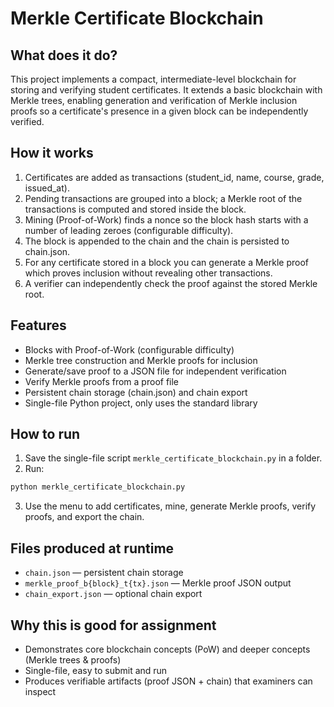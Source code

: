 # Merkle Certificate Blockchain 

## What does it do?
This project implements a compact, intermediate-level blockchain for storing and verifying student certificates.
It extends a basic blockchain with Merkle trees, enabling generation and verification of Merkle inclusion proofs so a certificate's presence in a given block can be independently verified.

## How it works 
1. Certificates are added as transactions (student_id, name, course, grade, issued_at).
2. Pending transactions are grouped into a block; a Merkle root of the transactions is computed and stored inside the block.
3. Mining (Proof-of-Work) finds a nonce so the block hash starts with a number of leading zeroes (configurable difficulty).
4. The block is appended to the chain and the chain is persisted to chain.json.
5. For any certificate stored in a block you can generate a Merkle proof which proves inclusion without revealing other transactions.
6. A verifier can independently check the proof against the stored Merkle root.

## Features
- Blocks with Proof-of-Work (configurable difficulty)
- Merkle tree construction and Merkle proofs for inclusion
- Generate/save proof to a JSON file for independent verification
- Verify Merkle proofs from a proof file
- Persistent chain storage (chain.json) and chain export
- Single-file Python project, only uses the standard library

## How to run
1. Save the single-file script `merkle_certificate_blockchain.py` in a folder.
2. Run:
```bash
python merkle_certificate_blockchain.py
```
3. Use the menu to add certificates, mine, generate Merkle proofs, verify proofs, and export the chain.

## Files produced at runtime
- `chain.json` — persistent chain storage
- `merkle_proof_b{block}_t{tx}.json` — Merkle proof JSON output
- `chain_export.json` — optional chain export

## Why this is good for assignment
- Demonstrates core blockchain concepts (PoW) and deeper concepts (Merkle trees & proofs)
- Single-file, easy to submit and run
- Produces verifiable artifacts (proof JSON + chain) that examiners can inspect
